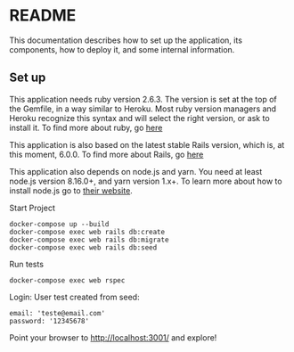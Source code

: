 # README

This documentation describes how to set up the application, its components, how
to deploy it, and some internal information.

## Set up
This application needs ruby version 2.6.3. The version is set at the top of the
Gemfile, in a way similar to Heroku. Most ruby version managers and Heroku
recognize this syntax and will select the right version, or ask to install it.
To find more about ruby, go [here](https://www.ruby-lang.org/es/)

This application is also based on the latest stable Rails version, which is, at
this moment, 6.0.0. To find more about Rails, go [here](http://rubyonrails.org/)

This application also depends on node.js and yarn. You need at least node.js version 8.16.0+, and
yarn version 1.x+. To learn more about how to install node.js go to [their website](https://nodejs.org/).

Start Project

    docker-compose up --build
    docker-compose exec web rails db:create
    docker-compose exec web rails db:migrate
    docker-compose exec web rails db:seed

Run tests

    docker-compose exec web rspec

Login: User test created from seed:

    email: 'teste@email.com'
    password: '12345678'

Point your browser to [http://localhost:3001/](http://localhost:3001/) and explore!
